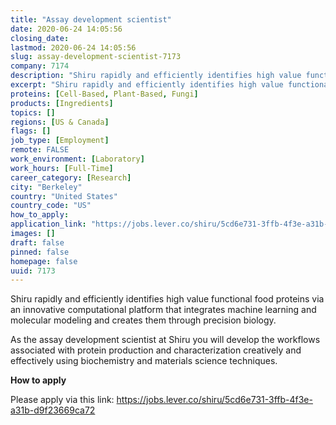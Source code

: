 ```yaml
---
title: "Assay development scientist"
date: 2020-06-24 14:05:56
closing_date: 
lastmod: 2020-06-24 14:05:56
slug: assay-development-scientist-7173
company: 7174
description: "Shiru rapidly and efficiently identifies high value functional food proteins via an innovative computational platform that integrates machine learning and molecular modeling and creates them through precision biology.As the assay development scientist at Shiru you will develop the workflows associated with protein production and characterization creatively and effectively using biochemistry and materials science techniques. "
excerpt: "Shiru rapidly and efficiently identifies high value functional food proteins via an innovative computational platform that integrates machine learning and molecular modeling and creates them through precision biology.As the assay development scientist at Shiru you will develop the workflows associated with protein production and characterization creatively and effectively using biochemistry and materials science techniques. "
proteins: [Cell-Based, Plant-Based, Fungi]
products: [Ingredients]
topics: []
regions: [US & Canada]
flags: []
job_type: [Employment]
remote: FALSE
work_environment: [Laboratory]
work_hours: [Full-Time]
career_category: [Research]
city: "Berkeley"
country: "United States"
country_code: "US"
how_to_apply: 
application_link: "https://jobs.lever.co/shiru/5cd6e731-3ffb-4f3e-a31b-d9f23669ca72"
images: []
draft: false
pinned: false
homepage: false
uuid: 7173
---
```

Shiru rapidly and efficiently identifies high value functional food
proteins via an innovative computational platform that integrates
machine learning and molecular modeling and creates them through
precision biology.

As the assay development scientist at Shiru you will develop the
workflows associated with protein production and characterization
creatively and effectively using biochemistry and materials science
techniques. 


**How to apply**


Please apply via this
link: <https://jobs.lever.co/shiru/5cd6e731-3ffb-4f3e-a31b-d9f23669ca72>
